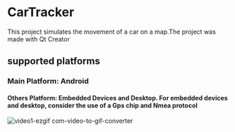 # CarTracker
This project simulates the movement of a car on a map.The project was made with Qt Creator
## supported platforms
### Main Platform: Android
#### Others Platform: Embedded Devices and Desktop. For embedded devices and desktop, consider the use of a Gps chip and Nmea protocol

![video1-ezgif com-video-to-gif-converter](https://github.com/jordanprog86/CarTracker/assets/33041215/abccb281-6a00-4393-8462-5176e792e495)


